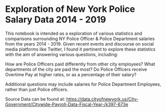 # Exploration of New York Police Salary Data 2014 - 2019

This notebook is intended as a exploration of various statistics and comparisons surrounding NY Police Officer & Police Department salaries from the years 2014 - 2019. Given recent events and discourse on social media platforms like Twitter, I found it pertinent to explore these statistics with the aim of answering various questions, including:

How are Police Officers paid differently from other city employees? What departments of the city are paid the most? Do Police Officers receive Overtime Pay at higher rates, or as a percentage of their salary?

Additional questions may include salaries for Police Department Employees, rather than just Police officers.

Source Data can be found at: https://data.cityofnewyork.us/City-Government/Citywide-Payroll-Data-Fiscal-Year-/k397-673e
